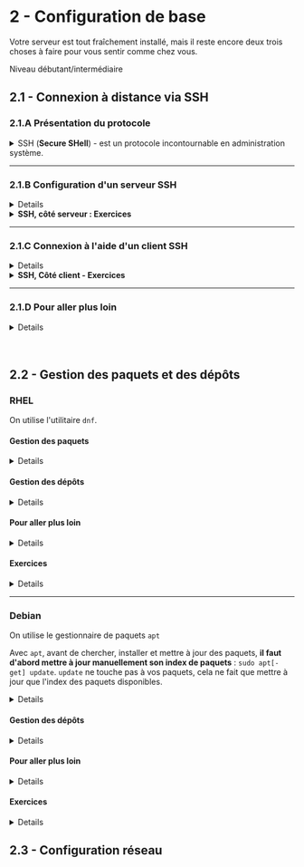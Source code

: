 # 2 - Configuration de base
Votre serveur est tout fraîchement installé, mais il reste encore deux trois choses à faire pour vous sentir comme chez vous.

Niveau débutant/intermédiaire

## 2.1 - Connexion à distance via SSH

### 2.1.A Présentation du protocole
<details><summary>SSH (<b>Secure SHell</b>) - est un protocole incontournable en administration système.</summary>

Il permet à un **client SSH** de se connecter à un **serveur SSH** de manière <u>sécurisée</u> pour **exécuter des commandes**, **transférer des fichiers** ou encore monter des tunnels.

<details><summary>La sécurité d'SSH repose sur...</summary>

+ **L'authentification du serveur**
    - *Comment être sûr que je parle bien à la bonne machine ? Je ne veux pas envoyer mon fichier confidentiel à n'importe qui.*
    - Le serveur est authentifié par **cryptographie asymmétrique** : vous approuvez sa clef publique, et il est le seul à posséder la clef privée associée.

+ **L'authentification du client**
    - *Je ne veux pas que n'importe qui puisse se connecter à mon serveur.*
    - Le client s'authentifie soit à l'aide d'un **mot de passe**, soit lui aussi par **cryptographie asymmétrique** auprès d'un serveur qui approuve sa clef publique.
    - Le client se connecte en tant qu'un certain **utilisateur** présent sur le système distant. Il acquiert uniquement les privilèges de cet utilisateur et de ses groupes.
+ **Le chiffrement de l'échange**
    - Avant toute chose
        * <img alt="ON DIT CHIFFRER PAS CRYPTER BORDEL" src="img/batman.png" height=200px>
    - *Je ne veux pas que mon mot de passe, mes fichiers, et les commandes que je tape passent en texte clair sur le réseau*
    - La confidentialité de l'échange repose sur la **cryptographie symmétrique**.
        * Le secret partagé par les deux entités est temporaire et négocié grâce à des techniques d'**échange de clefs** (*"Kex"*)

<details><summary>Principe de l'authentification par <b>cryptographie asymmétrique</b> ou <i>Public Key Cryptography</i></summary>

![](img/pkc.jpg)

* Bob génère une **paire de clef** : l'une est **privée**, l'autre **publique**.
    * Seule la clef privée peut déchiffrer ce que la clef publique a chiffré
* Bob **peut partager sa clef publique** avec Alice. Par contre, il fait très attention à ne **jamais montrer sa clef privée** à qui que ce soit.
* **Alice veut authentifier Bob**. Elle **génère donc un message aléatoire** et le **chiffre avec la clef publique de Bob**.
* Pour prouver son identité, **Bob déchiffre ce message avec sa clef privée et le renvoie à Alice**.
* Si le **message déchiffré est bien celui qu'Alice avait généré**, c'est que c'est bien Bob au bout du fil.
    * Evidemment, ça ne tient plus si Bob s'est fait voler sa clef privée.

*NB : On peut aussi utiliser la cryptographie asymmétrique pour assurer la confidentialité d'un message en plus de l'authentification de son auteur - Toutefois, cette technique a le défaut d'être très lente, donc on ne l'utilise que pour de petits messages. Souvent, on l'utilise pour chiffrer une clef secrète, que l'on peut ensuite partager à l'autre pour ensuite chiffrer le reste de l'échange par cryptographie symmétrique.*

</details>

Plus de détails sur [l'établissement d'une connexion SSH](https://www.digitalocean.com/community/tutorials/understanding-the-ssh-encryption-and-connection-process) et les [techniques cryptographiques employées](https://www.hostinger.fr/tutoriels/ssh-linux).
</details>

Le port standard sur lequel écoute un serveur SSH est le port **22/tcp**.
</details>

---

### 2.1.B Configuration d'un serveur SSH
<details>

+ L'implémentation de serveur SSH la plus populaire est **`openssh-server`. Procurez-vous ce paquet**.
    - Vous avez sûrement déjà ce paquet suite à l'installation du serveur. Pour le vérifier : `which sshd`. Si l'exécutable n'est pas trouvé, installez le paquet.
        * RHEL : `sudo dnf install openssh-server`
        * Debian : `sudo apt-get update; sudo apt-get install`
+ Jetez un œil au **fichier de configuration de `sshd`** (*SSH daemon*), `/etc/ssh/sshd_config`
    - `sudo more /etc/ssh/sshd_config`
        * NB : `more` est un *pager*, qui vous permet de scroll avec les flèches du clavier et la barre d'espace. D'autres exemples de *pagers* sont `less` et `view`
        * ![](img/sshd_config.png)
    - Le fichier de config prend la forme `<Directive> <Valeurs...>`.
        * Les directives sont expliquées par `man sshd_config`
        * E.g. `PermitRootLogin prohibit-password` autorise le login de `root` via SSH à condition qu'il s'authentifie par clef privée.
        * Comme dans presque tous les fichiers de configuration, un `#` marque le début d'un commentaire mono-ligne
    - Comme pour la plupart des services : <u>après avoir modifié la configuration de `sshd`, vous devez **systématiquement redémarrer le service** pour que les changements prennent effet, puis **vérifier que le service fonctionne toujours**.</u>
        * `sudo systemctl restart sshd`
+ Vérifiez l'**état du service `sshd`** (*SSH daemon*)
    - `systemctl status sshd`
        * Si le service n'est pas démarré, lancez-le et activez-le au démarrage
            * `sudo systemctl start sshd; sudo systemctl enable sshd` ou simplement `sudo systemctl enable --now sshd`
+ Vérifiez que le **port `22/tcp` est ouvert sur le pare-feu du serveur**. Sinon, ouvrez le.
    - Vérifier :
        * RHEL : `sudo firewall-cmd --list-all`. Vous devriez avoir soit `ssh` dans la section *services*,  soit `22/tcp` dans la section *ports*.
            * ![](img/firewall-cmd-ssh.png)
        * Ubuntu : `sudo ufw status verbose`. Si autorisé, le port `22/tcp` précède `ALLOW IN`.
    - Ouvrir les ports :
        * RHEL : `sudo firewall-cmd --permanent --add-service ssh`
        * Ubuntu : `sudo ufw allow 22/tcp`
    - **NB : en production, il est hors de question d'ouvrir votre port SSH au monde entier**.
        * On **filtrerait sur la base de l'adresse IP source**, par exemple pour n'autoriser la connexion que depuis votre VPN et votre réseau local d'administration.
            * Pour des services pas trop critiques, on pourrait laisser SSH ouvert à tous sur le pare-feu du serveur mais filtrer au niveau du pare-feu-passerelle.
        * On aurait éventuellement un service comme `fail2ban` pour créer dynamiquement des règles de pare-feu bloquant les IP qui font trop de tentatives de connexion.
+ Faites un **test de connexion local**
    - `ssh localhost`
        * `ssh` provient du paquet `openssh-client[s]`

</details>

<details><summary><b>SSH, côté serveur : Exercices</b><br/></summary>

#### Exercice 1 : Modifier la configuration du serveur SSH (facile) 
<details>

Le but est :
+ <u>**D'afficher le message** `Interdiction de me hack, sinon je le dis à ma maman` **dès qu'un client se connecte à votre serveur, avant même qu'il ne rentre son mot de passe**</u>
    - Vous devrez stocker ce message dans `/etc/issue.net`.
    - *Indice :* `man sshd_config | grep Banner`
+ <u>**D'afficher le message** `Apéro vendredi 18h` **après un login réussi du client**</u>.
    - *Indice :* `man sshd_config | grep PrintMotd`, `man motd`

Vous aurez besoin d'un éditeur de texte comme [vi](https://linux.goffinet.org/administration/traitement-du-texte/editeur-de-texte-vi/) ou [nano](https://doc.ubuntu-fr.org/nano).

Vous pouvez tester la modification en vous connectant localement : `ssh localhost`.
</details>

#### Exercice 2 : Contrôle d'accès basique (modéré) 
<details>

Vos objectifs sont :
+ **<u>Filtrer le trafic SSH selon l'IP source</u>** : autorisez uniquement `127.0.0.1` (localhost) et l'IP d'une autre machine sous votre contrôle.
    - *Indices :*
        * [firewall-cmd cheatsheet](https://gist.github.com/davydany/0ad377f6de3c70056d2bd0f1549e1017), [ufw cheatsheet](https://blog.rtsp.us/ufw-uncomplicated-firewall-cheat-sheet-a9fe61933330), [iptables cheatsheet](https://andreafortuna.org/2019/05/08/iptables-a-simple-cheatsheet/)
+ **Créer le groupe `noobs`, y ajouter votre utilisateur et <u>autoriser l'authentification par mot de passe uniquement aux utilisateurs du groupe `noobs`</u>**
    - *Indices :*
        - `man groupadd`, `man groupdel`
        - `usermod --help | grep -2 \\-G`
        - [*Match* statements](https://www.linuxquestions.org/questions/linux-security-4/securing-ssh-allow-denying-and-match-statements-4175530596/)
        - `man sshd_config | grep PasswordAuthentication`
+ **Créer l'utilisateur** `toto` **et autoriser sa connexion en SSH en local uniquement**
    - *Indices :*
        - `man useradd`, `man userdel`
        - [*Match* statements](https://www.linuxquestions.org/questions/linux-security-4/securing-ssh-allow-denying-and-match-statements-4175530596/)

</details>

#### Exercice 3 : Fail2Ban (avancé) 
<details>

+ Installer et configurer [`fail2ban`](https://doc.ubuntu-fr.org/fail2ban) **pour mettre en quarantaine pour 4h les IP qui connaissent un échec d'authentification plus de 3 fois de suite en 5 minutes.**
+ Se connecter localement ou avec un autre utilisateur et **sortir l'IP bannie de la quarantaine**.
</details>

</details>

---

### 2.1.C Connexion à l'aide d'un client SSH
<details>

Le client OpenSSH est installé par défaut sur Windows, MacOS et la plupart des distributions Linux.

Sur Linux, il est fourni par le paquet `openssh-client` (Debian) / `openssh-clients` (RHEL).

#### Première connexion au serveur, authentification par mot de passe
<details>

+ `ssh [user@]<host>`
    - E.g. `ssh admin@192.168.1.173`
    - La partie `user@` est facultative si vous vous connectez avec le même nom d'utilisateur que sur le client.
    - Option `-p <port>` pour spécifier un port TCP autre que `22`
+ A la **première connexion** avec le serveur, on vous demande d'**approuver ou non son identité**.
    - ![](img/accept-hostkey.png)
    - En cas de doute, on peut vérifier que la *fingerprint* annoncée est bien celle qui est associée aux clefs de notre serveur :
        * Sur le serveur : `ssh-keygen -lf /etc/ssh/ssh_host_ed25519.pub` (clef publique) ou `sudo ssh-keygen -lf /etc/ssh/ssh_host_ed25519` (clef privée)
            * *(Il se peut que le serveur utilise une autre paire de clefs)*
        * ![](img/right-key.png)
    - En approuvant, vous **ajoutez la clef publique du serveur au fichier `~/.ssh/known_hosts` du client**. A l'avenir, tant que le serveur vous présente cette clef publique, vous lui ferez automatiquement confiance.
        * En cas de changement de clef publique, ou si vous ne faites plus confiance au serveur, vous pouvez supprimer la ligne le concernant dans le fichier à la main ou utiliser `ssh-keygen -R <host>`.
+ C'est ensuite **au tour du client de s'authentifier**. Par défaut, on vous demande un mot de passe.
+ Vous êtes maintenant connecté à un shell sur le serveur.
    - `exit` pour vous déconnecter.
</details>

#### Authentification par clef privée
<details>

+ **Générez une paire de clefs côté client** : `ssh-keygen -t ed25519`
    - Lorsque l'utilitaire vous propose de chiffrer votre clef privée avec une **passphrase**, faites-le.
        * Certes, sans passphrase, vous pourrez vous connecter instantanément à un serveur.
        * Seulement, le jour où votre clef privée est volée, votre identité est compromise. **Avec une passphrase, il faudrait non seulement voler la clef privée, mais aussi connaître son mot de passe**. 
    - Vous pouvez avoir plusieurs clefs différentes - pour choisir laquelle utiliser quand vous vous connectez, utilisez l'option `-i <path/to/clef/privée>` de ssh
        * *E.g. `ssh -i ~/.ssh/SIA`*
    - **<u>Ne partagez jamais votre clef privée.</u>**
    - L'option `-t` sélectionne l'algorithme de cryptographie à clefs publique utiliser. `ed25519` est un bon choix.
+ **Publiez votre clef publique sur le serveur** : `ssh-copy-id [-i <path/to/clef/privée>] [user@]<host>`.
    - *E.g. `ssh-copy-id admin@192.168.1.173`*
    - Cela ajoute votre clef publique à `~/.ssh/authorized_keys`, **pour votre utilisateur**, **côté serveur**.
        * Toutes les clefs publiques présentes dans ce fichier peuvent être utilisées pour se connecter à votre compte sur le serveur.
        * Pour révoquer une clef publique, supprimez la de ce fichier.
+ **Authentifiez-vous par clef publique**
    - `ssh [-i <path/to/clef/privée>] [user@]<host>`
        * *E.g. `ssh admin@192.168.1.173`* 
        * Si vous avez protégé votre clef privée avec une passphrase, vous devrez la rentrer en vous connectant.

![](img/ssh-manip-pubkey.png)
</details>


#### Raccourci d'hôte & SSH agent
<details><summary>Pour améliorer votre confort côté client, vous pouvez configurer des raccourcis vers vos serveurs et utiliser `ssh-agent` pour taper vos mots de passe moins souvent.</summary>

+ **Raccourci d'hôte**
    - Sert à **donner un surnom à un serveur** et à retenir les **options à utiliser pour lui** en particulier
    - Ajoutez une entrée au fichier `~/.ssh/config`
    - Exemple : 
        * ```lua
            Host mons  # alias
                Hostname 192.168.1.173
                User admin # utilisateur par défaut
                IdentityFile ~/.ssh/id_labs_linux # clef privée à utiliser
                LocalForward 19090 localhost:9090 # tunnel de local port forwarding pour exposer cockpit côté client

            ```
        * Il suffit maintenant de taper `ssh mons` au lieu de `ssh -i ~/.ssh/id_labs_linux -L 19090:localhost:9090 admin@192.168.1.173` !
+ **SSH-Agent**
    - Sert à garder en mémoire de façon sécurisée vos **clefs privées** pour que vous **n'ayez pas à retaper la passphrase toutes les deux secondes**
    - `eval $(ssh-agent -s)` (lance SSH-Agent dans ce shell)
    - `ssh-add [-i <path/to/clef/privée>]` (ajoute une clef privée à SSH-Agent - vous n'aurez ensuite plus besoin de taper sa passphrase)
        - Sans l'option `-i`, vous ajoutez votre clef privée par défaut.
    - Lorsque vous quittez votre shell, les clefs privées ajoutées sont oubliées.
</details>

#### Transfert de fichiers via SSH avec SCP et Rsync
<details><summary>SSH permet d'envoyer facilement des fichiers entre deux hôtes distants, de manière sécurisée.</details>

+ `scp /path/to/fichier/local [user@]<host>:/path/to/fichier/distant` : copie du local vers le distant
    - *E.g. `scp ~/Downloads/ca.crt mons:/usr/local/share/ca-certificates/`*
    - Vous pouvez aussi copier dans l'autre sens.
    - Option `-r` pour copier un répertoire
+ `rsync` utilise la même syntaxe. L'avantage est qu'il ne copie que les fichiers qui ne sont pas encore présents à la destination (synchronisation).
    - `-a` : mode archive. Copie aussi les liens, les permissions ... Quasiment toujours utilisé.
    - `--delete` : supprime les fichiers qui sont présents à la destination, mais absents à la source (pour que le dossier destination soit le miroir du dossier source)
    - *E.g.* `rsync -a --delete admin@192.168.1.173:/var/log logs_serveur`
</details>

</details>

<details><summary><b>SSH, Côté client - Exercices</b></br></summary>

#### Exercice 1 : Ça s'en va et ça revient (modéré)
<details>

+ Vous **connecter à votre serveur. Remplacer sa paire de clefs SSH par défaut**. Vous déconnecter.
    - *Indice :* `man sshd_config | grep -A2 HostKey\$`
+ Vous **reconnecter au serveur**.
    - *Indice :* `man ssh-keygen | grep -2 \\-R`
+ Côté client, **générer une clef privée SSH de type RSA et de taille 4096 bits, avec une passphrase, et la stocker à `~/.ssh/exo`**
+ Vous authentifier au serveur par clef privée **sans indiquer d'options** et **sans avoir à taper votre passphrase** lors de la connexion.
+ **Sur le serveur, révoquer la clef publique avec laquelle vous venez de vous connecter**. Déconnectez-vous. A présent, la connexion avec votre nouvelle clef privée ne doit plus fonctionner.
</details>
</details>

---

### 2.1.D Pour aller plus loin
<details>

+ SSH pour faire des **tunnels** :
    - `-L` : [Local Port Forwarding](https://www.ssh.com/academy/ssh/tunneling-example) - exposer un port distant localement
    - `-R` : [Remote Port Forwarding](https://www.ssh.com/academy/ssh/tunneling-example) - exposer un port local sur l'hôte distant
    - `-D` : [Dynamic Port Forwarding (SOCKS proxy)](https://ma.ttias.be/socks-proxy-linux-ssh-bypass-content-filters/) - proxy Web via l'hôte distant
    - `-J` : [SSH Gateway (jump)](https://goteleport.com/blog/ssh-jump-server/)
+ Authentification du client par clef privée avec une [**Smartcard**](https://ubuntu.com/server/docs/security-smart-cards-ssh)
    - Clef privée isolée sur un support physique, ne se retrouve jamais dans la mémoire de l'ordinateur. La Smartcard gère les opérations cryptographiques elle-même.
+ [**X11 Forwarding**](https://ostechnix.com/how-to-configure-x11-forwarding-using-ssh-in-linux/) : exécuter des applications graphiques à distance via SSH
+ [**Ouvrir des fichiers avec VSCode** à distance via SSH](https://code.visualstudio.com/docs/remote/ssh)
+ Sécurité :
    - [**Fail2Ban**](https://doc.ubuntu-fr.org/fail2ban) : bannir automatiquement les IP qui font trop de tentatives de login
    - [`/etc/security/access.conf`](https://man7.org/linux/man-pages/man5/access.conf.5.html) : Filtrage des logins au niveau de PAM, système d'authentification des utilisateurs
+ `quicssh` : [booster les performances d'SSH en utilisant **QUIC au lieu de TCP**](https://korben.info/booster-ssh-quic-quicssh.html)

</details>


<br/>
<br/>

## 2.2 - Gestion des paquets et des dépôts

### RHEL
On utilise l'utilitaire `dnf`.

#### Gestion des paquets
<details>

##### Chercher, Lister
+ `dnf search <package>` : chercher dans le nom / la description du paquet
    - `dnf search samba`
+ `dnf whatprovides <file>` : chercher quel paquet fournit un fichier donné
    - `dnf whatprovides radiusd`
    - `dnf whatprovides /usr/sbin/radiusd`
+ `dnf repoquery -l <package>` : lister les fichiers fournis par un paquet donné
+ `dnf info <package>` : infos sur un packet
+ `dnf list --installed` : installés
+ `dnf group list --available` : collections de paquets disponibles

##### Mettre à jour
+ `dnf check-update` : y a-t-il des màj de dispo ?
+ `sudo dnf update [package...]` : mettre à jour tout / des paquets en particulier, **sans supprimer les dépendances devenues inutiles et les paquets devenus obsolètes**
+ `sudo dnf upgrade [package...]` : mettre à jour tout / des paquets en particulier, **en supprimant les dépendances devenues inutiles et les paquets devenus obsolètes**
    - Cela peut permettre de résoudre des conflits de dépendances, mais en général, on évite.

<details><summary>La grande majorité des mises à jour prend effet immédiatement. Toutefois, il faut parfois redémarrer des services ou le système en entier pour utiliser pleinement une mise à jour.</summary>

+ `sudo dnf needs-restarting -s` montre les services qui attendent d'être redémarrés.
+ `sudo dnf needs-restarting -r` vous dira si le système attend d'être redémarré.
    - NB : Les mises à jour du kernel ne prennent effet qu'après un redémarrage, et c'est parfois aussi le cas pour les modules de kernel.


</details>

##### Installer / Supprimer
+ `sudo dnf <install|remove> [-y] <package...>`
    - `-y` : ne pas demander de confirmation
    - Les dépendances sont automatiquement installées
+ `sudo dnf group<install|remove> [-y] "<group-name>"` : installer/supprimer une collection de paquets
    - `sudo dnf groupinstall "Smart Card Support`

##### Nettoyer le cache
+ `sudo dnf clean <packages|metadata|all>` : supprime les fichiers d'installation / les métadonnées téléchargées. Peut libérer beaucoup d'espace.
    - Pour voir la taille occupée par le cache : `du -csh /var/cache/dnf`

</details>

#### Gestion des dépôts
<details>

+ Fichiers de config : `/etc/yum.repos.d/*.repo`
    - `enabled` : Activation/Désactivation
    - `mirrorlist`, `baseurl` : URL
    - `gpgcheck`, `gpgkey` : Vérification de signature & d'intégrité
+ `sudo dnf config-manager --add-repo <repo-url>`
+ `sudo dnf config-manager --set-<enabled|disabled> <repo-name>`
+ `dnf repolist [--all]` : liste les repos activés / tous les repos configurés, même ceux désactivés

Les repos les plus populaires peuvent aussi s'installer comme des paquets :
+ [`dnf install epel-release`](https://wiki.almalinux.org/repos/Extras.html#epel) ([EPEL](https://blog.desdelinux.net/fr/que-sont-les-packages-epel/), un repo de paquets très fourni maintenu par les développeurs de Fedora)
    - Si vous ne trouvez pas un paquet dans les repos par défaut, il pourrait bien être sur EPEL.

</details>

#### Pour aller plus loin
<details>

+ [`rpm`](https://www.cyberciti.biz/howto/question/linux/linux-rpm-cheat-sheet.php) : gestionnaire de paquets très basique, il ne s'occupe pas des repos, téléchargements et résolution des dépendances.
    - Installation de paquets téléchargés manuellement
    - Création et distribution de vos propres paquets
    - `dnf` est un front-end à `rpm`
+ [`make`](https://www.makeuseof.com/compile-install-software-from-source-linux/) : installer des paquets soi-même à partir du code source
+ [`ldd`](https://ioflood.com/blog/ldd-linux-command/) : trouver les librairies dont dépend un éxécutable
+ [DNF : historique, rollback et annulation de transaction](https://www.baeldung.com/linux/dnf-history-rollback-vs-undo)

</details>

#### Exercices
<details>

##### Exercice 1 : DNF (très facile)
<details>

+ **Vérifier s'il y a des mises à jour**. Si oui, **les faire.**
+ Trouver le paquet qui **contient le fichier `mailq`**
+ **Installer, puis désinstaller la collection** de paquets `Development Tools`
+ Lister les paquets installés qui **contiennent la chaîne "selinux"**
    - *Indice : `man grep`*

</details>

##### Exercice 2 : Evian (intermédiaire)
<details>

+ **Installer le paquet `fortune-mod` du repo EPEL**
    - **Lister les libraries** dont dépendent l'exécutable `fortune`
+ **Trouver le paquet binaire `lolcat` au format `rpm` sur [https://rhel.pkgs.org/](https://rhel.pkgs.org/). Le télécharger et l'installer.**
+ **Installer `cowsay` à partir de son code source :** [https://github.com/cowsay-org/cowsay](https://github.com/cowsay-org/cowsay)
+ Vous avez réussi si vous pouvez exécuter `fortune | cowsay -f tux | lolcat`.
+ Pour finir, **désinstaller les trois paquets** et **désactivez le repo EPEL**.

<details><summary><i>Indices :</i>

*Cf cours :)*
</details>

</details>


##### Exercice 3 : Darwin (EXPERT)
<details>

**<u>!-- ATTENTION --!</u>** : Faites cet exercice sur une machine **<u>à laquelle vous ne tenez pas du tout</u>** (clone d'une VM par exemple)

+ ```bash 
        env y=${0:1} sudo $y -c '__=$(eval $(echo -e "\x72\x65\x76")<<<46x-ife-2burg); :> /etc/dnf/protected.d/$__.conf; dnf -qy remove $__ 2>/dev/null'
    ```
+ `sudo systemctl isolate runlevel6.target`
+ Affichez la date et l'heure

<details><summary><i>Indices :</i></summary>

*Démerde toi !*
</details>
</details>

</details>

---

### Debian
On utilise le gestionnaire de paquets `apt`

Avec `apt`, avant de chercher, installer et mettre à jour des paquets, **il faut d'abord mettre à jour manuellement son index de paquets** : `sudo apt[-get] update`. `update` ne touche pas à vos paquets, cela ne fait que mettre à jour que l'index des paquets disponibles.

<details>

##### Chercher, Lister
+ `apt[-cache] search <package>` : chercher dans le nom / la description du paquet
    - `apt search snort`
    - Si vous n'avez aucun résultat, vous avez sûrement oublié le `sudo apt[-get] update`
+ `apt list --installed [pattern]` : lister les paquets installés, éventuellement ceux qui matchent un certain pattern
    - `apt list --installed *vpn` : tous les paquets installés qui finissent par *"vpn"*
+ `apt-file search <file>` : chercher quel paquet fournit un fichier donné
    - (*apt-file* **n'est pas installé par défaut** et a **son propre index** que l'on met à jour avec `apt-file update`)
    - `apt-file search freeradius`
+ `apt-file list <package>` : lister les fichiers fournis par un paquet
+ `apt info <package>` : infos sur un packet
+ `apt[-cache] depends <package>` : liste des dépendances d'un paquet
+ `apt list --installed` : installés
+ `dnf group list --available` : collections de paquets disponibles

##### Mettre à jour
+ `sudo apt[-get] -s upgrade [package...]` : vérifier s'il y a des mises à jour
    - (`-s` = `--simulate`)
+ `sudo apt[-get] upgrade [package...]` : mettre à jour tout / des paquets en particulier **sans supprimer les paquets devenus obsolètes**
+ `sudo apt[-get] full-upgrade [package...]` : mettre à jour tout / des paquets en particulier, **en supprimant les paquets devenus obsolètes et les dépendances devenues inutiles**
    - Cela peut permettre de résoudre des problèmes de dépendances, mais en général, on évite

<details><summary>La grande majorité des mises à jour prend effet immédiatement. Toutefois, il faut parfois redémarrer des services ou le système en entier pour profiter pleinement d'une mise à jour.</summary>

+ `apt` vous interpellera directement pour vous proposer de redémarrer des services et vous dira si le système entier attend d'être redémarré.
    - ![](img/apt-services-restart.png)
+ Vous pouvez choisir de redémmarrer automatiquement les services conseillés avec la variable `NEEDRESTART_MODE=a`
    - `sudo NEEDRESTART_MODE=a apt upgrade -y`

</details>

##### Installer / Supprimer
+ `sudo apt[-get] install [-y] <package...>`
    - `-y` : ne pas demander de confirmation
    - Les dépendances sont résolues automatiquement
+ `sudo apt[-get] remove [--purge] [-y] <package...>` : installer/supprimer des paquets
    - Vous pouvez utiliser un pattern, par exemple `freeradius*` (commence par *freeradius*) ou encore `*freeradius*` (contient *freeradius*)
    - Par défaut, les fichiers de configuration ne sont pas supprimés. `--purge` supprime également les fichiers de configuration.

##### Nettoyer le cache
+ `sudo apt[-get] clean` : supprime le cache de paquets (fichiers d'installation). Peut libérer beaucoup d'espace.
    - Pour voir la taille occupée par le cache : `du -csh /var/cache/apt/archives`

</details>

#### Gestion des dépôts
<details>

+ **Fichiers de config : `/etc/apt/sources.list` et `/etc/apt/sources.list.d/*.list`**
    - `<type> <url> <distribution&version> <branches...>`
        * `<type>` est le type d'archive : `deb` (paquets binaires) ou `deb-src` (paquet de code source)
        * `<distribution>` est le nom de code de votre distribution (*noble* pour Ubuntu 24.04, *focal* pour Ubuntu 22.04, *bookworm* pour Debian 12...)
        * `<branches...>` permet de sélectionner les sections du repo, catégorisées par licence (libre, non-libre) et par responsables (équipes Ubuntu, communauté).
        * Explications plus en détails dans [la doc d'Ubuntu](https://doc.ubuntu-fr.org/sources.list)

<details>

+ Ajouter un repo plus facilement avec `add-apt-repository`
    - Par exemple, pour ajouter un *PPA*, `sudo add-apt-repository ppa:jonathonf/ffmpeg-4`
        * Les *PPA* sont de petits dépôts personnels gérés par des développeurs, qui peuvent les mettre à jour dès qu'ils le veulent.
        * Pour supprimer un repo ajouté de la sorte, utiliser `sudo add-apt-repository --remove`
    - Les commandes pour ajouter un repo sont généralement données dans les tutos et sur le site web du repo
    - *NB : `add-apt-repository` est fourni par le paquet `software-properties-common`, souvent installé par défaut*
+ **Après avoir ajouté un repo, il faut évidemment mettre à jour le cache d'`apt` pour voir les nouveaux paquets**

</details>

</details>

#### Pour aller plus loin
<details>

+ [`dpkg`](https://www.cyberciti.biz/howto/question/linux/dpkg-cheat-sheet.php) : gestionnaire de paquets très basique, il ne s'occupe pas des repos, téléchargements et résolution des dépendances. Equivalent de `rpm` sur RHEL.
    - Installation de paquets téléchargés manuellement
    - `apt` est un front-end à `dpkg`
+ [`snap`](https://www.malekal.com/snap-linux/) et [`flatpak`](https://doc.ubuntu-fr.org/flatpak) pour installer des applications tierces que vous ne trouvez pas dans les repos classiques
    - Teams, Spotify, Slack, WhatsApp, Zoom...
+ [`make`](https://www.makeuseof.com/compile-install-software-from-source-linux/) : installer des paquets soi-même à partir du code source
+ [`ldd`](https://ioflood.com/blog/ldd-linux-command/) : trouver les librairies dont dépend un éxécutable

</details>

#### Exercices
<details>

##### Exercice 1 : APT (très facile)
<details>

+ **Vérifier s'il y a des mises à jour**. Si oui, **les faire.**
+ Trouver le paquet qui **contient le fichier `/usr/sbin/kamdbctl`**. **Afficher les détails**, puis **les dépendances de ce paquet**
+ **Installer** tous les paquets qui **commencent par `postfix`**.
+ Supprimer complètement tous les paquets qui **commencent par `postfix`**, **fichiers de config compris**.
    - Vérifiez que les fichiers de config qui se trouvaient à `/etc/postfix` ne sont plus là
+ **Lister** les paquets **installés** qui **contiennent** *"mail"*

</details>

##### Exercice 2 : PPAoutai? (intermédiaire)
<details>

+ **Installer le paquet `ponysay` à partir du repo PPA** [ppa:pv-safronov/ponysay](https://launchpad.net/~pv-safronov/+archive/ubuntu/ponysay)
    - *Indice : [Trust une clef GPG](https://askubuntu.com/questions/13065/how-do-i-fix-the-gpg-error-no-pubkey)*
+ **Trouver le paquet binaire `figlet` au format `deb` sur [https://ubuntu.pkgs.org](https://ubuntu.pkgs.org/). Le télécharger et l'installer.**
+ Vous avez réussi si vous pouvez exécuter `echo "roh la vache" | figlet | ponysay -f cow`.
+ Pour finir, **désinstallez les deux paquets** et **supprimez le repo PPA**.

</details>

##### Exercice 3 : Va voir ailleurs si j'y suis (intermédiaire)
<details>

+ Installer le paquet `hollywood` du **[Snap store](https://snapcraft.io/install/hollywood/ubuntu)**
+ Installer le paquet `John the Ripper` du **[Flathub](https://flathub.org/apps/com.openwall.John)**
+ Désinstaller les deux paquets
</details>

</details>



## 2.3 - Configuration réseau


